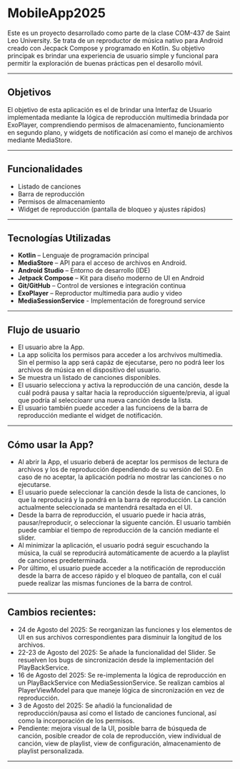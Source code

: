 # MobileApp2025

Este es un proyecto desarrollado como parte de la clase COM-437 de Saint Leo University. Se trata de un reproductor de música nativo para Android creado con Jecpack Compose y programado en Kotlin. Su objetivo principak es brindar una experiencia de usuario simple y funcional para permitir la exploración de buenas prácticas pen el desarollo móvil. 

---

## Objetivos 

El objetivo de esta aplicación es el de brindar una Interfaz de Usuario implementada mediante la lógica de reproducción multimedia brindada por ExoPlayer, comprendiendo permisos de almacenamiento, funcionamiento en segundo plano, y widgets de notificación así como el manejo de archivos mediante MediaStore.

---

## Funcionalidades

- Listado de canciones
- Barra de reproducción
- Permisos de almacenamiento
- Widget de reproducción (pantalla de bloqueo y ajustes rápidos)

---

## Tecnologías Utilizadas

- **Kotlin** – Lenguaje de programación principal
- **MediaStore** – API para el acceso de archivos en Android.
- **Android Studio** – Entorno de desarrollo (IDE)
- **Jetpack Compose** – Kit para diseño moderno de UI en Android
- **Git/GitHub** – Control de versiones e integración continua
- **ExoPlayer** – Reproductor multimedia para audio y video
- **MediaSessionService** - Implementación de foreground service

---

## Flujo de usuario

- El usuario abre la App.
- La app solicita los permisos para acceder a los archvivos multimedia. Sin el permiso la app será capáz de ejecutarse, pero no podrá leer los archivos de música en el dispositivo del usuario.
- Se muestra un listado de canciones disponibles.
- El usuario selecciona y activa la reproducción de una canción, desde la cuál podrá pausa y saltar hacia la reproducción siguente/previa, al igual que podría al seleccioanr una nueva canción desde la lista.
- El usuario también puede acceder a las funcioens de la barra de reproducción mediante el widget de notificación.

---

## Cómo usar la App?

- Al abrir la App, el usuario deberá de aceptar los permisos de lectura de archivos y los de reproducción dependiendo de su versión del SO. En caso de no aceptar, la aplicación podría no mostrar las canciones o no ejecutarse.
- El usuario puede seleccionar la canción desde la lista de canciones, lo que la reproducirá y la pondrá en la barra de reproducción. La canción actualmente seleccionada se mantendrá resaltada en el UI.
- Desde la barra de reproducción, el usuario puede ir hacia atrás, pausar/reproducir, o seleccionar la siguente canción. El usuario también puede cambiar el tiempo de reproducción de la canción mediante el slider.
- Al minimizar la aplicación, el usuario podrá seguir escuchando la música, la cuál se reproducirá automáticamente de acuerdo a la playlist de canciones predeterminada.
- Por último, el usuario puede acceder a la notificación de reproducción desde la barra de acceso rápido y el bloqueo de pantalla, con el cuál puede realizar las mismas funciones de la barra de control. 


---

## Cambios recientes:

- 24 de Agosto del 2025: Se reorganizan las funciones y los elementos de UI en sus archivos correspondientes para disminuir la longitud de los archivos.
- 22-23 de Agosto del 2025: Se añade la funcionalidad del Slider. Se resuelven los bugs de sincronización desde la implementación del PlayBackService.
- 16 de Agosto del 2025: Se re-implementa la lógica de reproducción en un PlayBackService con MediaSessionService. Se realizan cambios al PlayerViewModel para que maneje lógica de sincronización en vez de reproducción. 
- 3 de Agosto del 2025: Se añadió la funcionalidad de reproducción/pausa así como el listado de canciones funcional, así como la incorporación de los permisos.
- Pendiente: mejora visual de la UI, posible barra de búsqueda de canción, posible creador de cola de reproducción, view individual de canción, view de playlist, view de configuración, almacenamiento de playlist personalizada.

---

